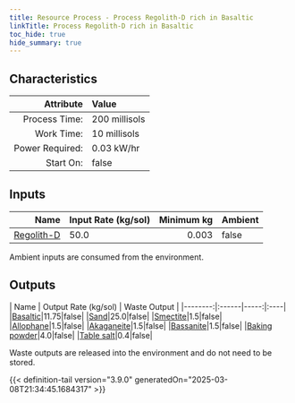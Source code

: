 ```yaml
---
title: Resource Process - Process Regolith-D rich in Basaltic
linkTitle: Process Regolith-D rich in Basaltic
toc_hide: true
hide_summary: true
---
```

<!-- This is generated by the MarsSim HelpGenertor, do not edit. -->

## Characteristics

| Attribute      | Value |
|--------:|:------|
|Process Time:|200 millisols|
|Work Time:|10 millisols|
|Power Required:|0.03 kW/hr|
|Start On:|false|

## Inputs
| Name      | Input Rate (kg/sol) | Minimum kg | Ambient |
|--------:|:------|-----:|:----|
|[Regolith-D](/docs/definitions/resource/regolith-d)|50.0|0.003|false|

Ambient inputs are consumed from the environment.

## Outputs
| Name      | Output Rate (kg/sol) | Waste Output |
|--------:|:------|-----:|:----|
|[Basaltic](/docs/definitions/resource/basaltic)|11.75|false|
|[Sand](/docs/definitions/resource/sand)|25.0|false|
|[Smectite](/docs/definitions/resource/smectite)|1.5|false|
|[Allophane](/docs/definitions/resource/allophane)|1.5|false|
|[Akaganeite](/docs/definitions/resource/akaganeite)|1.5|false|
|[Bassanite](/docs/definitions/resource/bassanite)|1.5|false|
|[Baking powder](/docs/definitions/resource/baking-powder)|4.0|false|
|[Table salt](/docs/definitions/resource/table-salt)|0.4|false|

Waste outputs are released into the environment and do not need to be stored.


{{< definition-tail version="3.9.0" generatedOn="2025-03-08T21:34:45.1684317" >}}



